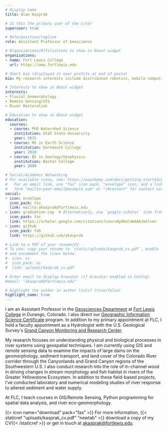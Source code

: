 ```yaml
---
# Display name
title: Alan Kasprak

# Is this the primary user of the site?
superuser: true

# Role/position/tagline
role: Assistant Professor of Geoscience

# Organizations/Affiliations to show in About widget
organizations:
- name: Fort Lewis College
  url: https://www.fortlewis.edu

# Short bio (displayed in user profile at end of posts)
bio: My research interests include distributed robotics, mobile computing and programmable matter.

# Interests to show in About widget
interests:
- Fluvial Geomorphology
- Remote Sensing/GIS
- River Restoration

# Education to show in About widget
education:
  courses:
  - course: PhD Watershed Science
    institution: Utah State University
    year: 2015
  - course: MS in Earth Science
    institution: Dartmouth College
    year: 2010
  - course: BS in Geology/Geophysics
    institution: Boston College
    year: 2008

# Social/Academic Networking
# For available icons, see: https://wowchemy.com/docs/getting-started/page-builder/#icons
#   For an email link, use "fas" icon pack, "envelope" icon, and a link in the
#   form "mailto:your-email@example.com" or "/#contact" for contact widget.
social:
- icon: envelope
  icon_pack: fas
  link: mailto:akasprak@fortlewis.edu
- icon: graduation-cap  # Alternatively, use `google-scholar` icon from `ai` icon pack
  icon_pack: fas
  link: https://scholar.google.com/citations?user=NyOKnC4AAAAJ&hl=en
- icon: github
  icon_pack: fab
  link: https://github.com/akasprak

# Link to a PDF of your resume/CV.
# To use: copy your resume to `static/uploads/kasprak_cv.pdf`, enable `ai` icons in `params.toml`, 
# and uncomment the lines below.
#- icon: cv
#  icon_pack: ai
#  link: uploads/kasprak_cv.pdf

# Enter email to display Gravatar (if Gravatar enabled in Config)
#email: "akasprak@fortlewis.edu"

# Highlight the author in author lists? (true/false)
highlight_name: true
---
```


I am an Assistant Professor in the [Geosciences Department](https://www.fortlewis.edu/academics/schools-departments/departments/geosciences-department/geosciences-home) at [Fort Lewis College](https://www.fortlewis.edu/) in Durango, Colorado. I also direct our [Geographic Information Science Certificate](https://www.fortlewis.edu/academics/schools-departments/departments/geosciences-department/about-our-program/gis-certificate) program. In addition to my primary appointment at FLC, I hold a faculty appointment as a Hydrologist with the U.S. Geological Survey's [Grand Canyon Monitoring and Research Center](https://www.usgs.gov/centers/sbsc/about/gcmrc).

My research focuses on understanding physical and biological processes in river systems using geospatial techniques. I am currently using GIS and remote sensing data to examine the impacts of large dams on the geomorphology, sediment transport, and land cover of the Colorado River corridor through the Canyonlands and Grand Canyon regions of the Southwestern U.S. I also conduct research into the role of in-channel wood in driving changes in stream morphology and fish habitat in rivers of the Greater Yellowstone Ecosystem. In addition to these field-based projects, I’ve conducted laboratory and numerical modeling studies of river response to altered sediment and water supply.

At FLC, I teach courses in GIS/Remote Sensing, Python programming for spatial data analysis, and river eco-geomorphology.

{{< icon name="download" pack="fas" >}} For more information, {{< staticref "uploads/kasprak_cv.pdf" "newtab" >}} download a copy of my CV{{< /staticref >}} or get in touch at akasprak@fortlewis.edu.

